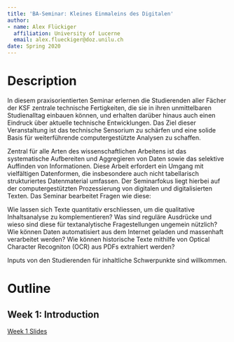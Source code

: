 ```yaml
---
title: 'BA-Seminar: Kleines Einmaleins des Digitalen'
author:
- name: Alex Flückiger
  affiliation: University of Lucerne
  email: alex.flueckiger@doz.unilu.ch
date: Spring 2020
---
```


# Description
 	

In diesem praxisorientierten Seminar erlernen die Studierenden aller Fächer der KSF zentrale technische Fertigkeiten, die sie in ihren unmittelbaren Studienalltag einbauen können, und erhalten darüber hinaus auch einen Eindruck über aktuelle technische Entwicklungen.  Das Ziel dieser Veranstaltung ist das technische Sensorium zu schärfen und eine solide Basis für weiterführende computergestützte Analysen zu schaffen.

Zentral für alle Arten des wissenschaftlichen Arbeitens ist das systematische Aufbereiten und Aggregieren von Daten sowie das selektive Auffinden von Informationen. Diese Arbeit erfordert ein Umgang mit vielfältigen Datenformen, die insbesondere auch nicht tabellarisch strukturiertes Datenmaterial umfassen. Der Seminarfokus liegt hierbei auf der computergestützten Prozessierung von digitalen und digitalisierten Texten. Das Seminar bearbeitet Fragen wie diese:

Wie lassen sich Texte quantitativ erschliessen, um die qualitative Inhaltsanalyse zu komplementieren? Was sind reguläre Ausdrücke und wieso sind diese für textanalytische Fragestellungen ungemein nützlich? Wie können Daten automatisiert aus dem Internet geladen und massenhaft verarbeitet werden? Wie können historische Texte mithilfe von Optical Character Recogniton (OCR) aus PDFs extrahiert werden?

Inputs von den Studierenden für inhaltliche Schwerpunkte sind willkommen.

# Outline

## Week 1: Introduction

[Week 1 Slides](slides/html/index.html)
